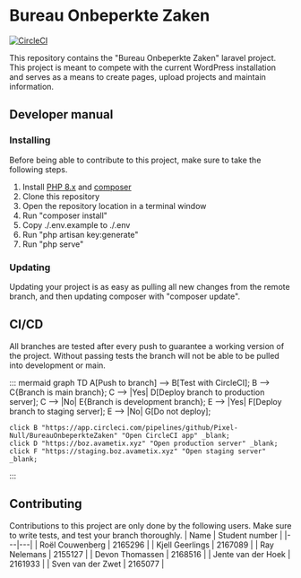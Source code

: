 # Bureau Onbeperkte Zaken
[![CircleCI](https://circleci.com/gh/Pixel-Null/BureauOnbeperkteZaken/tree/main.svg?style=shield)](https://circleci.com/gh/Pixel-Null/BureauOnbeperkteZaken/tree/main)

This repository contains the "Bureau Onbeperkte Zaken" laravel project. This project is meant to compete with the current WordPress installation and serves as a means to create pages, upload projects and maintain information.

## Developer manual
### Installing
Before being able to contribute to this project, make sure to take the following steps.<br/>
1. Install [PHP 8.x](https://www.php.net/downloads.php) and [composer](https://getcomposer.org/)
2. Clone this repository
3. Open the repository location in a terminal window
4. Run "composer install"
5. Copy ./.env.example to ./.env
6. Run "php artisan key:generate"
7. Run "php serve"

### Updating
Updating your project is as easy as pulling all new changes from the remote branch, and then updating composer with "composer update".

## CI/CD
All branches are tested after every push to guarantee a working version of the project. Without passing tests the branch will not be able to be pulled into development or main.

::: mermaid
graph TD
    A[Push to branch] --> B[Test with CircleCI];
    B --> C{Branch is main branch};
    C --> |Yes| D[Deploy branch to production server];
    C --> |No| E{Branch is development branch};
    E --> |Yes| F[Deploy branch to staging server];
    E --> |No| G[Do not deploy];

    click B "https://app.circleci.com/pipelines/github/Pixel-Null/BureauOnbeperkteZaken" "Open CircleCI app" _blank;
    click D "https://boz.avametix.xyz" "Open production server" _blank;
    click F "https://staging.boz.avametix.xyz" "Open staging server" _blank;
:::

## Contributing
Contributions to this project are only done by the following users. Make sure to write tests, and test your branch thoroughly.
| Name | Student number |
|---|---|
| Roël Couwenberg | 2165296 |
| Kjell Geerlings | 2167089 |
| Ray Nelemans | 2155127 |
| Devon Thomassen | 2168516 |
| Jente van der Hoek | 2161933 |
| Sven van der Zwet | 2165077 |